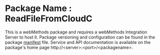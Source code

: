 # Package Name : ReadFileFromCloudC
This is a webMethods package and requires a webMethods Integration Server to host it. Package versioning and configuration can be found in the package [manifest](./ReadFileFromCloudC/manifest.v3) file. Service and API documentation is available on the package's home page http://&lt;server&gt;:&lt;port&gt;/&lt;packagename>.